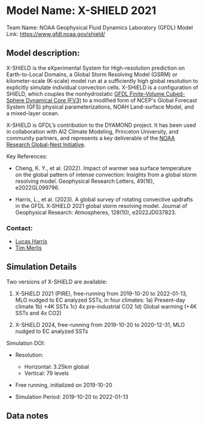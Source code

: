 # Model Name: X-SHIELD 2021
Team Name: NOAA Geophysical Fluid Dynamics Laboratory (GFDL)
Model Link: https://www.gfdl.noaa.gov/shield/


## Model description: 

X-SHiELD is the eXperimental System for High-resolution prediction on Earth-to-Local Domains, a Global Storm Resolving Model (GSRM) or kilometer-scale (K-scale) model run at a sufficiently high global resolution to explicitly simulate individual convection cells. X-SHiELD is a configuration of SHiELD, which couples the nonhydrostatic [GFDL Finite-Volume Cubed-Sphere Dynamical Core (FV3)](www.gfdl.noaa.gov/fv3) to a modified form of NCEP's Global Forecast System (GFS) physical parameterizations, NOAH Land-surface Model, and a mixed-layer ocean. 

X-SHiELD is GFDL’s contribution to the DYAMOND project. It has been used in collaboration with AI2 Climate Modeling, Princeton University, and community partners, and represents a key deliverable of the [NOAA Research Global-Nest Initiative](https://www.gfdl.noaa.gov/noaa-research-global-nest-initiative/). 

Key References:

- Cheng, K. Y., et al. (2022). Impact of warmer sea surface temperature on the global pattern of intense convection: Insights from a global storm resolving model. Geophysical Research Letters, 49(16), e2022GL099796.

- Harris, L., et al. (2023). A global survey of rotating convective updrafts in the GFDL X‐SHiELD 2021 global storm resolving model. Journal of Geophysical Research: Atmospheres, 128(10), e2022JD037823.

### Contact:
- [Lucas Harris](mailto:Lucas.Harris@noaa.gov)
- [Tim Merlis](mailto:tmerlis@princeton.edu)

## Simulation Details


Two versions of X-SHiELD are available:

1) X-SHiELD 2021 (PIRE), free-running from 2019-10-20 to 2022-01-13, MLO nudged to EC analyzed SSTs, in four climates:
1a) Present-day climate
1b) +4K SSTs
1c) 4x pre-industrial CO2
1d) Global warming (+4K SSTs and 4x CO2)

2) X-SHiELD 2024, free-running from 2019-10-20 to 2020-12-31, MLO nudged to EC analyzed SSTs

Simulation DOI: 

- Resolution: 
    - Horizontal: 3.25km global
    - Vertical: 79 levels 
    
- Free running, initialized on 2019-10-20
- Simulation Period: 2019-10-20 to 2022-01-13

## Data notes

